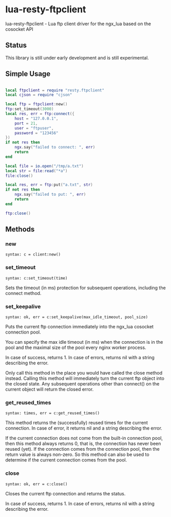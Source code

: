 # lua-resty-ftpclient

lua-resty-ftpclient - Lua ftp client driver for the ngx_lua based on the cosocket API

## Status

This library is still under early development and is still experimental.

## Simple Usage

```lua

local ftpclient = require "resty.ftpclient"
local cjson = require "cjson"

local ftp = ftpclient:new()
ftp:set_timeout(3000)
local res, err = ftp:connect({
    host = "127.0.0.1",
    port = 21,
    user = "ftpuser",
    password = "123456"
})
if not res then
    ngx.say("failed to connect: ", err)
    return
end

local file = io.open("/tmp/a.txt")
local str = file:read("*a")
file:close()

local res, err = ftp:put("a.txt", str)
if not res then
    ngx.say("failed to put: ", err)
    return
end

ftp:close()
```

## Methods

### new

`syntax: c = client:new()`

### set_timeout

`syntax: c:set_timeout(time)`

Sets the timeout (in ms) protection for subsequent operations, including the connect method.

### set_keepalive

`syntax: ok, err = c:set_keepalive(max_idle_timeout, pool_size)`

Puts the current ftp connection immediately into the ngx_lua cosocket connection pool.

You can specify the max idle timeout (in ms) when the connection is in the pool and the maximal size of the pool every nginx worker process.

In case of success, returns 1. In case of errors, returns nil with a string describing the error.

Only call this method in the place you would have called the close method instead. Calling this method will immediately turn the current ftp object into the closed state. Any subsequent operations other than connect() on the current object will return the closed error.

### get_reused_times

`syntax: times, err = c:get_reused_times()`

This method returns the (successfully) reused times for the current connection. In case of error, it returns nil and a string describing the error.

If the current connection does not come from the built-in connection pool, then this method always returns 0, that is, the connection has never been reused (yet). If the connection comes from the connection pool, then the return value is always non-zero. So this method can also be used to determine if the current connection comes from the pool.

### close

`syntax: ok, err = c:close()`

Closes the current ftp connection and returns the status.

In case of success, returns 1. In case of errors, returns nil with a string describing the error.
